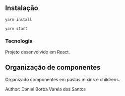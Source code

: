 ## Instalação

```bash
yarn install
```

```bash
yarn start
```

### Tecnologia
Projeto desenvolvido em React.

## Organização de componentes

Organizado componentes em pastas mixins e childrens.

Author: Daniel Borba Varela dos Santos